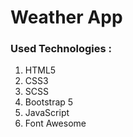 # Weather App

### Used Technologies :

1. HTML5
2. CSS3
3. SCSS
4. Bootstrap 5
5. JavaScript
6. Font Awesome
